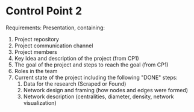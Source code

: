 # Control Point 2
Requirements: Presentation, containing:
1. Project repository
2. Project communication channel
3. Project members
4. Key Idea and description of the project (from CP1)
5. The goal of the project and steps to reach the goal (from CP1)
6. Roles in the team
7. Current state of the project including the following "DONE" steps:
	1. Data for the research (Scraped or Found)
	2. Network design and framing (how nodes and edges were formed)
	3. Network description (centralities, diameter, density, network visualization)